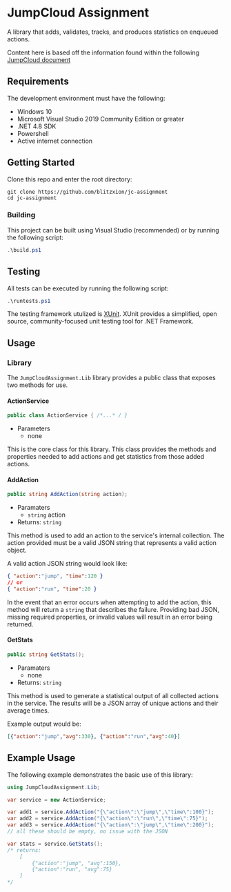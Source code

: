 # JumpCloud Assignment

A library that adds, validates, tracks, and produces statistics on enqueued actions.

Content here is based off the information found within the following [JumpCloud document](./Software%20Engineer%20-%20Backend%20Assignment.pdf)

## Requirements

The development environment must have the following:

- Windows 10
- Microsoft Visual Studio 2019 Community Edition or greater
- .NET 4.8 SDK
- Powershell
- Active internet connection

## Getting Started

Clone this repo and enter the root directory:
```shell
git clone https://github.com/blitzxion/jc-assignment
cd jc-assignment
```

### Building

This project can be built using Visual Studio (recommended) or by running the following script:
```powershell
.\build.ps1
```

## Testing

All tests can be executed by running the following script:

```powershell
.\runtests.ps1
```

The testing framework utulized is [XUnit](https://xunit.net/). XUnit provides a simplified, open source, community-focused unit testing tool for .NET Framework.

## Usage

### Library

The `JumpCloudAssignment.Lib` library provides a public class that exposes two methods for use.

#### ActionService
```csharp
public class ActionService { /*...* / }
```
- Parameters
  - none

This is the core class for this library. This class provides the methods and properties needed to add actions and get statistics from those added actions.

#### AddAction
```csharp
public string AddAction(string action);
```
- Paramaters
  - `string` action
- Returns: `string`

This method is used to add an action to the service's internal collection. The action provided must be a valid JSON string that represents a valid action object.

A valid action JSON string would look like:
```json
{ "action":"jump", "time":120 }
// or
{ "action":"run", "time":20 }
```

In the event that an error occurs when attempting to add the action, this method will return a `string` that describes the failure. Providing bad JSON, missing required properties, or invalid values will result in an error being returned. 

#### GetStats
```csharp
public string GetStats();
```
- Paramaters
  - none
- Returns: `string`

This method is used to generate a statistical output of all collected actions in the service. The results will be a JSON array of unique actions and their average times.

Example output would be:
```json
[{"action":"jump","avg":330}, {"action":"run","avg":40}]
```

## Example Usage

The following example demonstrates the basic use of this library:
```csharp
using JumpCloudAssignment.Lib;

var service = new ActionService;

var add1 = service.AddAction("{\"action\":\"jump\",\"time\":100}");
var add2 = service.AddAction("{\"action\":\"run\",\"time\":75}");
var add3 = service.AddAction("{\"action\":\"jump\",\"time\":200}");
// all these should be empty, no issue with the JSON

var stats = service.GetStats();
/* returns: 
    [
        {"action":"jump", "avg":150}, 
        {"action":"run", "avg":75}
    ]
*/

```
